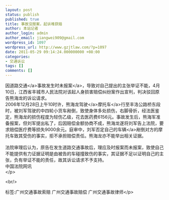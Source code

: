 ```yaml
---
layout: post
status: publish
published: true
title: 事故没报案，起诉难获赔
author: 本站记者
author_login: admin
author_email: jiangwei909@gmail.com
wordpress_id: 1097
wordpress_url: http://www.gzjtlaw.com/?p=1097
date: 2011-05-29 09:14:24.000000000 +08:00
categories:
- 交通诉讼
tags: []
comments: []
---
```

<p> 因<a>道路交通<&#47;a>事故发生时未<a>报案<&#47;a>，导致对自己提出的主张举证不能，4月10日，江西省丰城市人民法院对该起人身损害赔偿纠纷案作出宣判，判决驳回原告熊海龙的诉讼请求。 <br>2006年12月28日上午10时许，熊海龙<a>驾驶<&#47;a><a>摩托车<&#47;a>行至丰洛公路桥东段时，被刘军驾驶的中四轮小货车剐倒，致使身体多处损伤，右脚骨折，经法医鉴定，熊海龙的损伤程度为轻伤乙级，花去医药费6156元。事故发生后，熊海军准备报案，但刘军提出私了，后因赔偿金额协商不成，熊海龙遂将刘军告上法院，要求赔偿医疗费等损失9000余元。庭审中，刘军否定自己的<a>车辆<&#47;a>剐倒对方的摩托车致其受伤的事实，拒不承担赔偿责任。熊海龙亦不能举出相关证据。 <br><br>法院审理后认为，原告在发生道路交通事故后，理应及时报案而未报案，致使自己不能提供有力证据证明是由被告的车碰撞致伤的事实，其证据不足以证明自己的主张，负有举证不能的责任，故其诉讼请求不予支持。 <br>中国法院网讯<br><&#47;p><br&#47;><p>标签:广州交通事故索赔 广州交通事故赔偿 广州交通事故律师<&#47;p>
